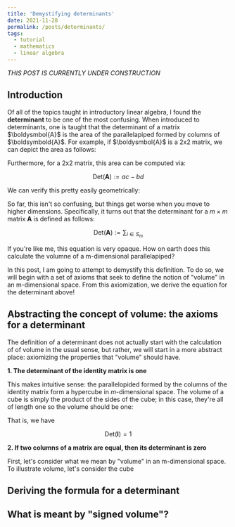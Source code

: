 ```yaml
---
title: 'Demystifying determinants'
date: 2021-11-28
permalink: /posts/determinants/
tags:
  - tutorial
  - mathematics
  - linear algebra
---
```



_THIS POST IS CURRENTLY UNDER CONSTRUCTION_

Introduction
------------

Of all of the topics taught in introductory linear algebra, I found the **determinant** to be one of the most confusing. When introduced to determinants, one is taught that the determinant of a matrix $\boldysmbol{A}$ is the area of the parallelapiped formed by columns of $\boldsymbold{A}$. For example, if $\boldysmbol{A}$ is a 2x2 matrix, we can depict the area as follows:


Furthermore, for a 2x2 matrix, this area can be computed via:

$$\text{Det}(\boldsymbol{A}) := ac - bd$$

We can verify this pretty easily geometrically:


So far, this isn't so confusing, but things get worse when you move to higher dimensions. Specifically, it turns out that the determinant for a $m \times m$ matrix $\boldsymbol{A}$ is defined as follows:

$$\text{Det}(\boldsymbol{A}) := \sum_{i \in S_m}$$

If you're like me, this equation is very opaque. How on earth does this calculate the volumne of a m-dimensional parallelapiped? 

In this post, I am going to attempt to demystify this definition. To do so, we will begin with a set of axioms that seek to define the notion of "volume" in an m-dimensional space. From this axiomization, we derive the equation for the determinant above!

Abstracting the concept of volume: the axioms for a determinant
---------------------------------------------------------------

The definition of a determinant does not actually start with the calculation of of volume in the usual sense, but rather, we will start in a more abstract place: axiomizing the properties that "volume" should have. 

**1. The determinant of the identity matrix is one**  

This makes intuitive sense: the parallelopided formed by the columns of the identity matrix form a hypercube in $m$-dimensional space. The volume of a cube is simply the product of the sides of the cube; in this case, they're all of length one so the volume should be one:

That is, we have 

$$\text{Det}(\boldsymbol{I}) = 1$$

**2. If two columns of a matrix are equal, then its determinant is zero**  

First, let's consider what we mean by "volume" in an m-dimensional space. To illustrate volume, let's consider the cube


Deriving the formula for a determinant
--------------------------------------

What is meant by "signed volume"?
---------------------------------
